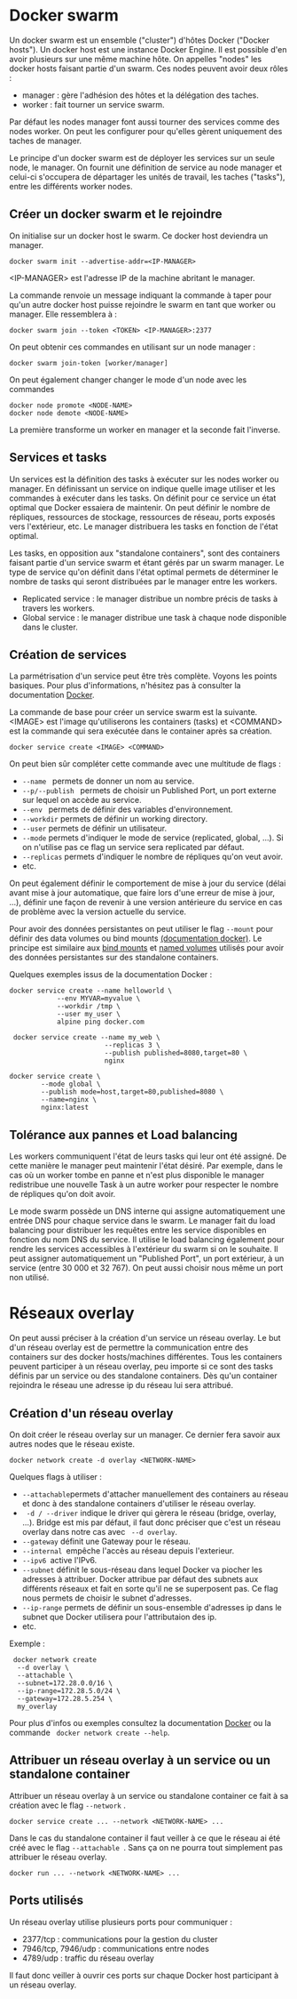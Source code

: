 # Docker swarm
Un docker swarm est un ensemble ("cluster") d'hôtes Docker ("Docker hosts"). Un docker host est une instance Docker Engine. Il est possible d'en avoir plusieurs sur une même machine hôte. On appelles "nodes" les docker hosts faisant partie d'un swarm. Ces nodes peuvent avoir deux rôles : 

- manager : gère l'adhésion des hôtes et la délégation des taches.
- worker : fait tourner un service swarm.

Par défaut les nodes manager font aussi tourner des services comme des nodes worker. On peut les configurer pour qu'elles gèrent uniquement des taches de manager.

Le principe d'un docker swarm est de déployer les services sur un seule node, le manager. On fournit une définition de service au node manager et celui-ci s'occupera de départager les unités de travail, les taches ("tasks"), entre les différents worker nodes. 

## Créer un docker swarm et le rejoindre
On initialise sur un docker host le swarm. Ce docker host deviendra un manager.
``` 
docker swarm init --advertise-addr=<IP-MANAGER> 
```
\<IP-MANAGER> est l'adresse IP de la machine abritant le manager.

La commande renvoie un message indiquant la commande à taper pour qu'un autre docker host puisse rejoindre le swarm en tant que worker ou manager. Elle ressemblera à :
```
docker swarm join --token <TOKEN> <IP-MANAGER>:2377 
```
On peut obtenir ces commandes en utilisant sur un node manager :
``` 
docker swarm join-token [worker/manager] 
``` 


On peut également changer changer le mode d'un node avec les commandes 
``` 
docker node promote <NODE-NAME> 
docker node demote <NODE-NAME> 
```
 La première transforme un worker en manager et la seconde fait l'inverse.

## Services et tasks
Un services est la définition des tasks à exécuter sur les nodes worker ou manager. En définissant un service on indique quelle image utiliser et les commandes à exécuter dans les tasks. On définit pour ce service un état optimal que Docker essaiera de maintenir. On peut définir le nombre de répliques, ressources de stockage, ressources de réseau, ports exposés vers l'extérieur, etc. Le manager distribuera les tasks en fonction de l'état optimal.

Les tasks, en opposition aux "standalone containers", sont des containers faisant partie d'un service swarm et étant gérés par un swarm manager. Le type de service qu'on définit dans l'état optimal permets de déterminer le nombre de tasks qui seront distribuées par le manager entre les workers.

- Replicated service : le manager distribue un nombre précis de tasks à travers les workers. 
- Global service : le manager distribue une task à chaque node disponible dans le cluster.

## Création de services
La parmétrisation d'un service peut être très complète. Voyons les points basiques. Pour plus d'informations, n'hésitez pas à consulter la documentation [Docker](https://docs.docker.com/engine/swarm/services/#create-a-service).

La commande de base pour créer un service swarm est la suivante. \<IMAGE> est l'image qu'utiliserons les containers (tasks) et \<COMMAND> est la commande qui sera exécutée dans le container après sa création.
```
docker service create <IMAGE> <COMMAND>
```

On peut bien sûr compléter cette commande avec une multitude de flags :

-   ```--name ``` permets de donner un nom au service.
-   ```--p/--publish ``` permets de choisir un Published Port, un port externe sur lequel on accède au service.
-   ```--env ``` permets de définir des variables d'environnement.
-   ```--workdir``` permets de définir un working directory.
-   ```--user``` permets de définir un utilisateur.
-   ```--mode``` permets d'indiquer le mode de service (replicated, global, ...). Si on n'utilise pas ce flag un service sera replicated par défaut.
-   ```--replicas``` permets d'indiquer le nombre de répliques qu'on veut avoir.
- etc.

On peut également définir le comportement de mise à jour du service (délai avant mise à jour automatique, que faire lors d'une erreur de mise à jour, ...), définir une façon de revenir à une version antérieure du service en cas de problème avec la version actuelle du service.

Pour avoir des données persistantes on peut utiliser le flag ``` --mount ``` pour définir des data volumes ou bind mounts [(documentation docker)](https://docs.docker.com/engine/swarm/services/#give-a-service-access-to-volumes-or-bind-mounts). Le principe est similaire aux [bind mounts](https://docs.docker.com/storage/bind-mounts/) et [named volumes](https://docs.docker.com/storage/volumes/) utilisés pour avoir des données persistantes sur des standalone containers.

Quelques exemples issus de la documentation Docker :

```
docker service create --name helloworld \
			--env MYVAR=myvalue \
			--workdir /tmp \
			--user my_user \
			alpine ping docker.com
```
```
 docker service create --name my_web \
                        --replicas 3 \
                        --publish published=8080,target=80 \
                        nginx
```
```
docker service create \
		--mode global \
		--publish mode=host,target=80,published=8080 \
		--name=nginx \
		nginx:latest
```

## Tolérance aux pannes et Load balancing 
Les workers communiquent l'état de leurs tasks qui leur ont été assigné. De cette manière le manager peut maintenir l'état désiré. Par exemple, dans le cas où un worker tombe en panne et n'est plus disponible le manager redistribue une nouvelle Task à un autre worker pour respecter le nombre de répliques qu'on doit avoir.

Le mode swarm possède un DNS interne qui assigne automatiquement une entrée DNS pour chaque service dans le swarm. Le manager fait du load balancing pour distribuer les requêtes entre les service disponibles en fonction du nom DNS du service. Il utilise le load balancing également pour rendre les services accessibles à l'extérieur du swarm si on le souhaite. Il peut assigner automatiquement un "Published Port", un port extérieur, à un service (entre 30 000 et 32 767). On peut aussi choisir nous même un port non utilisé.




# Réseaux overlay
On peut aussi préciser à la création d'un service un réseau overlay. Le but d'un réseau overlay est de permettre la communication entre des containers sur des docker hosts/machines différentes. Tous les containers peuvent participer à un réseau overlay, peu importe si ce sont des tasks définis par un service ou des standalone containers. Dès qu'un container rejoindra le réseau une adresse ip du réseau lui sera attribué. 

## Création d'un réseau overlay
On doit créer le réseau overlay sur un manager. Ce dernier fera savoir aux autres nodes que le réseau existe. 
```
docker network create -d overlay <NETWORK-NAME>
```

Quelques flags à utiliser : 

-  ```--attachable```permets d'attacher manuellement des containers au réseau et donc à des standalone containers d'utiliser le réseau overlay.
- ``` -d / --driver``` indique le driver qui gèrera le réseau (bridge, overlay, ...). Bridge est mis par défaut, il faut donc préciser que c'est un réseau overlay dans notre cas avec ``` --d overlay```.
- ``` --gateway ``` définit une Gateway pour le réseau.
- ```--internal ```empêche l'accès au réseau depuis l'exterieur.
- ```--ipv6 ```active l'IPv6.
- ``` --subnet ``` définit le sous-réseau dans lequel Docker va piocher les adresses à attribuer. Docker attribue par défaut des subnets aux différents réseaux et fait en sorte qu'il ne se superposent pas. Ce flag nous permets de choisir le subnet d'adresses.
- ``` --ip-range ``` permets de définir un sous-ensemble d'adresses ip dans le subnet que Docker utilisera pour l'attributaion des ip.
- etc.

Exemple :
```
 docker network create 
  --d overlay \
  --attachable \
  --subnet=172.28.0.0/16 \
  --ip-range=172.28.5.0/24 \
  --gateway=172.28.5.254 \
  my_overlay
```


Pour plus d'infos ou exemples consultez la documentation [Docker](https://docs.docker.com/engine/reference/commandline/network_create/) ou la commande ``` docker network create --help```.

## Attribuer un réseau overlay à un service ou un standalone container
Attribuer un réseau overlay à un service ou standalone container ce fait à sa création avec le flag ``` --network ``` .
```
docker service create ... --network <NETWORK-NAME> ...
```
Dans le cas du standalone container il faut veiller à ce que le réseau ai été créé avec le flag ```--attachable ```. Sans ça on ne pourra tout simplement pas attribuer le réseau overlay.
```
docker run ... --network <NETWORK-NAME> ...
```

## Ports utilisés
Un réseau overlay utilise plusieurs ports pour communiquer :

- 2377/tcp : communications pour la gestion du cluster
- 7946/tcp, 7946/udp : communications entre nodes
- 4789/udp : traffic du réseau overlay

Il faut donc veiller à ouvrir ces ports sur chaque Docker host participant à un réseau overlay.
